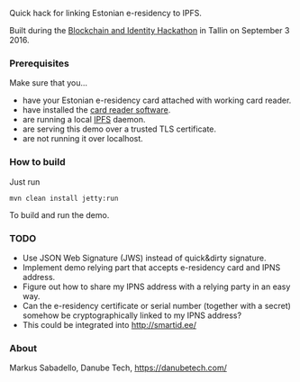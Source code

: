 Quick hack for linking Estonian e-residency to IPFS.

Built during the [Blockchain and Identity Hackathon](http://www.hackathon.com/estonia/tallinn/blockchain-and-identity-hackathon-27210855401) in Tallin on September 3 2016.

### Prerequisites

Make sure that you...

 * have your Estonian e-residency card attached with working card reader.
 * have installed the [card reader software](https://installer.id.ee/?lang=eng).
 * are running a local [IPFS](http://ipfs.io/) daemon.
 * are serving this demo over a trusted TLS certificate.
 * are not running it over localhost.

### How to build

Just run

    mvn clean install jetty:run

To build and run the demo.

### TODO

 * Use JSON Web Signature (JWS) instead of quick&dirty signature.
 * Implement demo relying part that accepts e-residency card and IPNS address.
 * Figure out how to share my IPNS address with a relying party in an easy way.
 * Can the e-residency certificate or serial number (together with a secret) somehow be cryptographically linked to my IPNS address?
 * This could be integrated into http://smartid.ee/

### About

Markus Sabadello, Danube Tech, https://danubetech.com/

